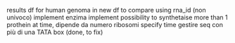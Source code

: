 results df for human genoma in new df to compare using rna_id (non univoco)
implement enzima
implement possibility to synthetaise more than 1 prothein at time, dipende da numero ribosomi
specify time 
gestire seq con più di una TATA box (done, to fix)